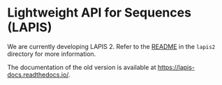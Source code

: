 # Lightweight API for Sequences (LAPIS)

We are currently developing LAPIS 2.
Refer to the [README](lapis2/README.md) in the `lapis2` directory for more information.

The documentation of the old version is available at https://lapis-docs.readthedocs.io/.
